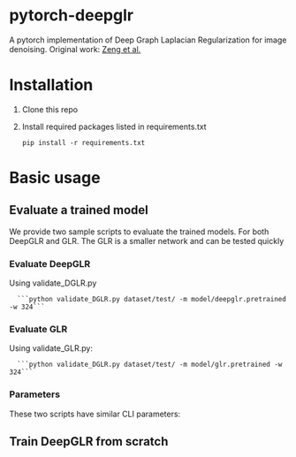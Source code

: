 # pytorch-deepglr
A pytorch implementation of Deep Graph Laplacian Regularization for image denoising. Original work: [Zeng et al.](http://openaccess.thecvf.com/content_CVPRW_2019/papers/NTIRE/Zeng_Deep_Graph_Laplacian_Regularization_for_Robust_Denoising_of_Real_Images_CVPRW_2019_paper.pdf)

# Installation
1. Clone this repo
2. Install required packages listed in requirements.txt

      ``` pip install -r requirements.txt ```

# Basic usage
## Evaluate a trained model
We provide two sample scripts to evaluate the trained models. For both DeepGLR and GLR. The GLR is a smaller network and can be tested quickly

### Evaluate DeepGLR
Using validate_DGLR.py 

      ```python validate_DGLR.py dataset/test/ -m model/deepglr.pretrained -w 324```

### Evaluate GLR
Using validate_GLR.py: 

      ```python validate_DGLR.py dataset/test/ -m model/glr.pretrained -w 324```

### Parameters
These two scripts have similar CLI parameters:

      
## Train DeepGLR from scratch
